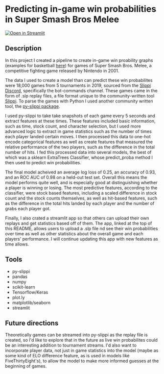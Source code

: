 # Predicting in-game win probabilities in Super Smash Bros Melee
[![Open in Streamlit](https://static.streamlit.io/badges/streamlit_badge_black_white.svg)](https://share.streamlit.io/nathaniel-speiser/melee-predicter/main)

## Description

In this project I created a pipeline to create in-game win proability graphs (examples for basketball [here](https://live.numberfire.com/ncaab)) for games of Super Smash Bros. Melee, a competitive fighting game released by Nintendo in 2001.

The data I used to create a model than can predict these win probabilites were 18,000 games from 5 tournaments in 2019, sourced from the [Slippi Discord](https://discord.com/channels/328261477372919811/652736425997107220), specifically the bot-commands channel. These games came in the form of .slp replay files, a file format unique to the community-written tool [Slippi](https://slippi.appspot.com/). To parse the games with Python I used another community written tool, the [py-slippi package](https://github.com/hohav/py-slippi).

I used py-slippi to take take snapshots of each game every 5 seconds and extract features at these times. These features included basic information, such as time, stock count, and character selection, but I used more advanced logic to extract in game statistics such as the number of times each player landed certain moves. I then processed this data to one-hot encode categorical features as well as create features that measured the relative performance of the two players, such as the difference in the total number of hits. I fed this processed data into several models, the best of which was a sklearn ExtraTrees Classifier, whose predict_proba method I then used to predict win probabilities.

The final model acheived an average log loss of 0.25, an accuracy of 0.93, and an ROC AUC of 0.98 on a held-out test set. Overall this means the model performs quite well, and is especially good at distinguishing whether a player is winning or losing. The most predictive features, according to the classifier, were stock based features, including a scaled difference in stock count and the stock counts themselves, as well as hit-based features, such as the difference in the total hits landed by each player and the number of grabs each player got.

Finally, I also crated a streamlit app so that others can upload their own replays and get statistics based off of them. The app, linked at the top of this README, allows users to upload a .slp file nd see their win probabilities over time as well as other statistics about the overall game and each players' performance. I will continue updating this app with new features as time allows.

## Tools

* py-slippi
* pandas
* numpy
* scikit-learn
* Tensorflow/Keras
* plot.ly
* matplotlib/seaborn
* streamlit


## Future directions

Theoretically games can be streamed into py-slippi as the replay file is created, so I'd like to explore that in the future as live win probabilites could be an interesting addition to tournament streams. I'd also want to incorporate player data, not just in game statistics into the model (maybe as some kind of ELO difference feature, as is used in models like FiveThirtyEight's), to allow the model to make more informed guesses at the beginning of games.
